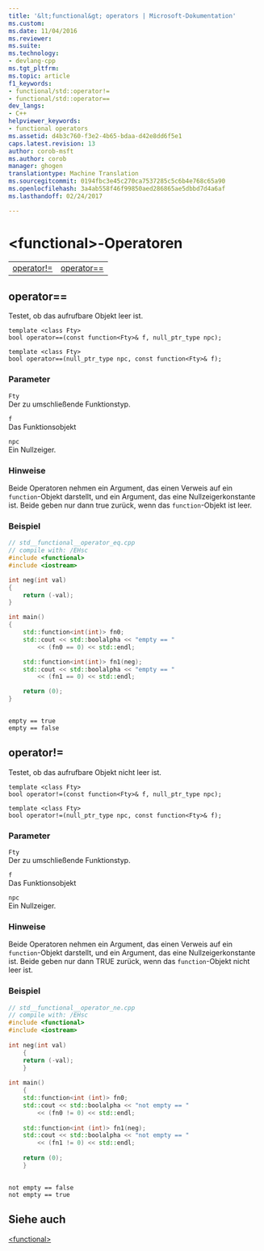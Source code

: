 ```yaml
---
title: '&lt;functional&gt; operators | Microsoft-Dokumentation'
ms.custom: 
ms.date: 11/04/2016
ms.reviewer: 
ms.suite: 
ms.technology:
- devlang-cpp
ms.tgt_pltfrm: 
ms.topic: article
f1_keywords:
- functional/std::operator!=
- functional/std::operator==
dev_langs:
- C++
helpviewer_keywords:
- functional operators
ms.assetid: d4b3c760-f3e2-4b65-bdaa-d42e8dd6f5e1
caps.latest.revision: 13
author: corob-msft
ms.author: corob
manager: ghogen
translationtype: Machine Translation
ms.sourcegitcommit: 0194fbc3e45c270ca7537285c5c6b4e768c65a90
ms.openlocfilehash: 3a4ab558f46f99850aed286865ae5dbbd7d4a6af
ms.lasthandoff: 02/24/2017

---
```

# <a name="ltfunctionalgt-operators"></a>&lt;functional&gt;-Operatoren
|||  
|-|-|  
|[operator!=](#operator_neq)|[operator==](#operator_eq_eq)|  
  
##  <a name="operator_eq_eq"></a> operator==  
 Testet, ob das aufrufbare Objekt leer ist.  
  
```  
template <class Fty>  
bool operator==(const function<Fty>& f, null_ptr_type npc);

template <class Fty>  
bool operator==(null_ptr_type npc, const function<Fty>& f);
```  
  
### <a name="parameters"></a>Parameter  
 `Fty`  
 Der zu umschließende Funktionstyp.  
  
 `f`  
 Das Funktionsobjekt  
  
 `npc`  
 Ein Nullzeiger.  
  
### <a name="remarks"></a>Hinweise  
 Beide Operatoren nehmen ein Argument, das einen Verweis auf ein `function`-Objekt darstellt, und ein Argument, das eine Nullzeigerkonstante ist. Beide geben nur dann true zurück, wenn das `function`-Objekt ist leer.  
  
### <a name="example"></a>Beispiel  
  
```cpp  
// std__functional__operator_eq.cpp
// compile with: /EHsc   
#include <functional>   
#include <iostream>   

int neg(int val)
{
    return (-val);
}

int main()
{
    std::function<int(int)> fn0;
    std::cout << std::boolalpha << "empty == "
        << (fn0 == 0) << std::endl;

    std::function<int(int)> fn1(neg);
    std::cout << std::boolalpha << "empty == "
        << (fn1 == 0) << std::endl;

    return (0);
}
  
```  
  
```Output  
empty == true  
empty == false  
```  
  
##  <a name="operator_neq"></a> operator!=  
 Testet, ob das aufrufbare Objekt nicht leer ist.  
  
```  
template <class Fty>  
bool operator!=(const function<Fty>& f, null_ptr_type npc);

template <class Fty>  
bool operator!=(null_ptr_type npc, const function<Fty>& f);
```  
  
### <a name="parameters"></a>Parameter  
 `Fty`  
 Der zu umschließende Funktionstyp.  
  
 `f`  
 Das Funktionsobjekt  
  
 `npc`  
 Ein Nullzeiger.  
  
### <a name="remarks"></a>Hinweise  
 Beide Operatoren nehmen ein Argument, das einen Verweis auf ein `function`-Objekt darstellt, und ein Argument, das eine Nullzeigerkonstante ist. Beide geben nur dann TRUE zurück, wenn das `function`-Objekt nicht leer ist.  
  
### <a name="example"></a>Beispiel  
  
```cpp  
// std__functional__operator_ne.cpp   
// compile with: /EHsc   
#include <functional>   
#include <iostream>   
  
int neg(int val)   
    {   
    return (-val);   
    }   
  
int main()   
    {   
    std::function<int (int)> fn0;   
    std::cout << std::boolalpha << "not empty == "   
        << (fn0 != 0) << std::endl;   
  
    std::function<int (int)> fn1(neg);   
    std::cout << std::boolalpha << "not empty == "   
        << (fn1 != 0) << std::endl;   
  
    return (0);   
    }  
  
```  
  
```Output  
not empty == false  
not empty == true  
```  
  
## <a name="see-also"></a>Siehe auch  
 [\<functional>](../standard-library/functional.md)


